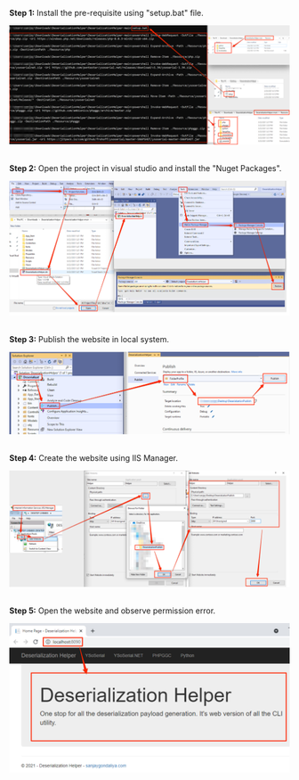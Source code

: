 **Step 1:** Install the pre-requisite using "setup.bat" file. <br/>

![Usage](Build/1.png)
<br/><br/>

**Step 2:** Open the project in visual studio and install the "Nuget Packages".<br/>

![Usage](Build/2.png)
<br/><br/>

**Step 3:** Publish the website in local system.<br/>

![Usage](Build/3.png)
<br/><br/>

**Step 4:** Create the website using IIS Manager.<br/>

![Usage](Build/4.png)
<br/><br/>

**Step 5:** Open the website and observe permission error.<br/>

![Usage](Build/5.png)
<br/><br/>


